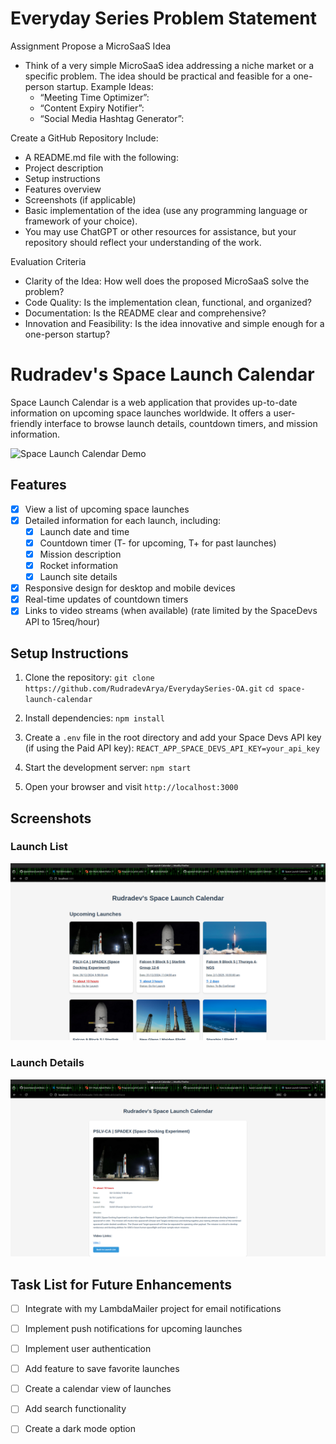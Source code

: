 # Everyday Series Problem Statement

Assignment
Propose a MicroSaaS Idea
- Think of a very simple MicroSaaS idea addressing a niche market or a specific problem. The idea should be practical and feasible for a one-person startup.
    Example Ideas:
 	- “Meeting Time Optimizer”: 
	- “Content Expiry Notifier”: 
	- “Social Media Hashtag Generator”: 

Create a GitHub Repository
Include:
- A README.md file with the following:
- Project description
- Setup instructions
- Features overview
- Screenshots (if applicable)
- Basic implementation of the idea (use any programming language or framework of your choice).
- You may use ChatGPT or other resources for assistance, but your repository should reflect your understanding of the work.

Evaluation Criteria
- Clarity of the Idea: How well does the proposed MicroSaaS solve the problem?
- Code Quality: Is the implementation clean, functional, and organized?
- Documentation: Is the README clear and comprehensive?
- Innovation and Feasibility: Is the idea innovative and simple enough for a one-person startup?

# Rudradev's Space Launch Calendar

Space Launch Calendar is a web application that provides up-to-date information on upcoming space launches worldwide. It offers a user-friendly interface to browse launch details, countdown timers, and mission information.

![Space Launch Calendar Demo](demo/demo.gif)

## Features

- [x] View a list of upcoming space launches 
- [x] Detailed information for each launch, including:
  - [x] Launch date and time
  - [x] Countdown timer (T- for upcoming, T+ for past launches)
  - [x] Mission description
  - [x] Rocket information
  - [x] Launch site details
- [x] Responsive design for desktop and mobile devices
- [x] Real-time updates of countdown timers
- [x] Links to video streams (when available) (rate limited by the SpaceDevs API to 15req/hour)

## Setup Instructions

1. Clone the repository:
`git clone https://github.com/RudradevArya/EverydaySeries-OA.git` 
`cd space-launch-calendar`

2. Install dependencies:
`npm install`

3. Create a `.env` file in the root directory and add your Space Devs API key (if using the Paid API key):
`REACT_APP_SPACE_DEVS_API_KEY=your_api_key`

4. Start the development server:
`npm start`

5. Open your browser and visit `http://localhost:3000`

## Screenshots

### Launch List
![Launch List](demo/launch-list.png)

### Launch Details
![Launch Details](demo/launch-details.png)

## Task List for Future Enhancements

- [ ] Integrate with my LambdaMailer project for email notifications
- [ ] Implement push notifications for upcoming launches
- [ ] Implement user authentication
- [ ] Add feature to save favorite launches
- [ ] Create a calendar view of launches
- [ ] Add search functionality
- [ ] Create a dark mode option

